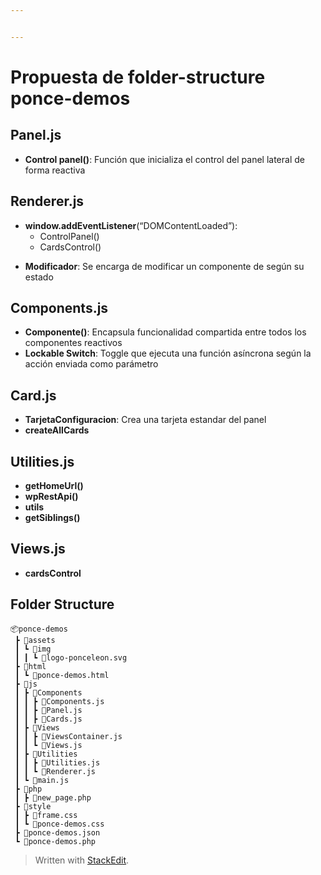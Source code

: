 ```yaml
---


---
```


<h1 id="propuesta-de-folder-structure-ponce-demos">Propuesta de folder-structure ponce-demos</h1>
<h2 id="panel.js">Panel.js</h2>
<ul>
<li><strong>Control panel()</strong>:  Función que inicializa el control del panel lateral de forma reactiva</li>
</ul>
<h2 id="renderer.js">Renderer.js</h2>
<ul>
<li><strong>window.addEventListener</strong>(“DOMContentLoaded”):
<ul>
<li>ControlPanel()</li>
<li>CardsControl()</li>
</ul>
</li>
</ul>
<ul>
<li><strong>Modificador</strong>: Se encarga de modificar un componente de según su estado</li>
</ul>
<h2 id="components.js">Components.js</h2>
<ul>
<li><strong>Componente()</strong>: Encapsula funcionalidad compartida entre todos los componentes reactivos</li>
<li><strong>Lockable Switch</strong>: Toggle que ejecuta una función asíncrona según la acción enviada como parámetro</li>
</ul>
<h2 id="card.js">Card.js</h2>
<ul>
<li><strong>TarjetaConfiguracion</strong>: 	Crea una tarjeta estandar del panel</li>
<li><strong>createAllCards</strong></li>
</ul>
<h2 id="utilities.js">Utilities.js</h2>
<ul>
<li><strong>getHomeUrl()</strong></li>
<li><strong>wpRestApi()</strong></li>
<li><strong>utils</strong></li>
<li><strong>getSiblings()</strong></li>
</ul>
<h2 id="views.js">Views.js</h2>
<ul>
<li><strong>cardsControl</strong></li>
</ul>
<h2 id="folder-structure">Folder Structure</h2>
<pre><code>📦ponce-demos
 ┣ 📂assets
 ┃ ┗ 📂img
 ┃ ┃ ┗ 📜logo-ponceleon.svg
 ┣ 📂html
 ┃ ┗ 📜ponce-demos.html
 ┣ 📂js
 ┃ ┣ 📂Components
 ┃ ┃ ┣ 📜Components.js
 ┃ ┃ ┣ 📜Panel.js
 ┃ ┃ ┣ 📜Cards.js
 ┃ ┣ 📂Views
 ┃ ┃ ┣ 📜ViewsContainer.js
 ┃ ┃ ┗ 📜Views.js
 ┃ ┣ 📂Utilities
 ┃ ┃ ┣ 📜Utilities.js
 ┃ ┃ ┗ 📜Renderer.js
 ┃ ┗ 📜main.js
 ┣ 📂php
 ┃ ┣ 📜new_page.php
 ┣ 📂style
 ┃ ┣ 📜frame.css
 ┃ ┗ 📜ponce-demos.css
 ┣ 📜ponce-demos.json
 ┗ 📜ponce-demos.php
</code></pre>
<blockquote>
<p>Written with <a href="https://stackedit.io/">StackEdit</a>.</p>
</blockquote>

